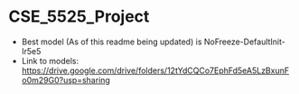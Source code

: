 # CSE_5525_Project
- Best model (As of this readme being updated) is NoFreeze-DefaultInit-lr5e5
- Link to models: https://drive.google.com/drive/folders/12tYdCQCo7EphFd5eA5LzBxunFo0m29G0?usp=sharing
